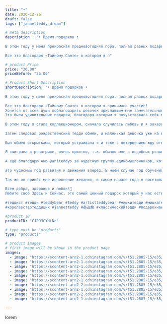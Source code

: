 ```yaml
---
title: "•"
date: 2020-12-26
draft: false
tags: ["jannetteddy_dream"]

# meta description
description : "• Время подарков •⠀
⠀
В этом году у меня прекрасная предновогодняя пора, полная разных подарков и сюрпризов!⠀
⠀
Все это благодарю «Тайному Санте» в котором я п"

# product Price
price: "20.00"
priceBefore: "25.00"

# Product Short Description
shortDescription: "• Время подарков •⠀
⠀
В этом году у меня прекрасная предновогодняя пора, полная разных подарков и сюрпризов!⠀
⠀
Все это благодарю «Тайному Санте» в котором я принимала участие! ⠀
Хочется от всей души поблагодарить девочек приславшим мне замечательные подарочки, Олесю @k_olesya_art и Таню @tanininstagram ! ⠀
Это были удивительные подарки, благодаря которым я почувствовала себя маленькой девочкой открывающей сюрприз от Деда Мороза🎅🏻🎄🎁🤍🙏!⠀
⠀
В этом году я стала коллекционером, сначала случилась любовь и я заказала себе чудесную малышку. А потом Олеся прислала мне в подарок замечательно мишку. ⠀
⠀
Затем следовал рождественский тедди обмен, и маленькая девочка уже на пути ко мне🤍🐻.⠀
⠀
Был обмен открытками, который устраивала я и тоже с нетерпением жду открыточки, которые я очень люблю!⠀
⠀
Я выиграла в розыгрыше, очень приятно, т.к. обычно мне в подобных розыгрышах не так сильно везёт.⠀
⠀
А ещё благодарю Аню @aniteddys за чудесную группу единомышленников, которую она мне подарила🤍🙏!⠀
⠀
Это чудесный год развития и движения вперёд. В моём случае год обучения, получения новых знаний в разных аспектах жизни.⠀
⠀
Так же он принёс мне исполнение желания, в самом начале года я посетила вы ставку Hugglets @hugglets.uk в Лондоне. И это событие настолько наполнило меня, что дало возможности стать этому году//- замечательным! ⠀
⠀
Всем добра, здоровья и любви!🤍⠀
Любите своё Здесь и Сейчас, это самый ценный подарок который у нас есть! 🤷🏼‍♀️🎁💫⠀
⠀
#теддист #тедди #teddybear #teddy #artistteddybear #мишкитедди #мишкатедди #teddybear🐻 #teddy🐻 #teddy_bear #teddybearlove #artistteddybear #artistteddy #своимируками #ручнаяработа #новыйгод #хобби #зима #коллекционныемишкитедди #коллекционныетедди #jannettcollection #handmade ⠀
#королевствотеддишик #jannetteddy #泰迪熊 #классическийтедди #подарокнановыйгод"

#product ID
productID: "CJP9JCYHLNc"

# type must be "products"
type: "products"

# product Images
# first image will be shown in the product page
images:
  - image: "https://scontent-arn2-1.cdninstagram.com/v/t51.2885-15/e35/s1080x1080/133570806_742841093069887_6585815615878594105_n.jpg?_nc_ht=scontent-arn2-1.cdninstagram.com&_nc_cat=107&_nc_ohc=U5LtQ3YZwOsAX_i-0hA&tp=1&oh=30bbfcfa17da0f8f6e4a5df0dc98e8a2&oe=605DA2DD&ig_cache_key=MjQ3MjQ2MzYxODc2NTc2Njg1Mg%3D%3D.2"
  - image: "https://scontent-arn2-1.cdninstagram.com/v/t51.2885-15/e35/s1080x1080/132616155_111047810884315_8566765641565144233_n.jpg?_nc_ht=scontent-arn2-1.cdninstagram.com&_nc_cat=107&_nc_ohc=If6CGf3oH9sAX--UG8r&tp=1&oh=070cf1f439f63b4372588ecf28f5f42a&oe=605DB610&ig_cache_key=MjQ3MjQ2MzYxODc0MDY1OTcxMA%3D%3D.2"
  - image: "https://scontent-arn2-1.cdninstagram.com/v/t51.2885-15/e35/s1080x1080/132316402_202226851611143_5729252866253024427_n.jpg?_nc_ht=scontent-arn2-1.cdninstagram.com&_nc_cat=111&_nc_ohc=p6oLtxWWKhgAX8gQqPE&tp=1&oh=7ebbe0fdce426435dbfe2574abd0335f&oe=605C327A&ig_cache_key=MjQ3MjQ2MzYxODc4MjY0NjkyMw%3D%3D.2"
  - image: "https://scontent-arn2-2.cdninstagram.com/v/t51.2885-15/e35/s1080x1080/132430782_2467766540197697_6395636923778055895_n.jpg?_nc_ht=scontent-arn2-2.cdninstagram.com&_nc_cat=105&_nc_ohc=cL2Wk0EHc1UAX-ZqGRR&tp=1&oh=3c6d5db08b96529f34665e88bfce64df&oe=605CBB4C&ig_cache_key=MjQ3MjQ2MzYxODc5MTExMDg1OA%3D%3D.2"
  - image: "https://scontent-arn2-1.cdninstagram.com/v/t51.2885-15/e35/s1080x1080/132490863_452563585904534_3798458822684138076_n.jpg?_nc_ht=scontent-arn2-1.cdninstagram.com&_nc_cat=102&_nc_ohc=WXiSaPnnkLQAX_3yKAZ&tp=1&oh=86c00d979764215ed49e784577ad79b3&oe=6059F79A&ig_cache_key=MjQ3MjQ2MzYxODc4MjU4NDc4OQ%3D%3D.2"
  - image: "https://scontent-arn2-1.cdninstagram.com/v/t51.2885-15/e35/s1080x1080/132688946_1072264406581338_3398625687502646603_n.jpg?_nc_ht=scontent-arn2-1.cdninstagram.com&_nc_cat=106&_nc_ohc=vQRK6_av_64AX9rcScd&tp=1&oh=55547e95a222000dbc4de53bce5abec2&oe=605C5374&ig_cache_key=MjQ3MjQ2MzYxODc1NzQzOTQxMg%3D%3D.2"
  - image: "https://scontent-arn2-2.cdninstagram.com/v/t51.2885-15/e35/s1080x1080/132878370_761815431089808_5251293478636846732_n.jpg?_nc_ht=scontent-arn2-2.cdninstagram.com&_nc_cat=100&_nc_ohc=OKZY-IXeo4gAX-sb2v4&tp=1&oh=a549fa2d32be94a3ea8d71ff5974e67f&oe=605C9820&ig_cache_key=MjQ3MjQ2MzYxODcyMzgyMTA0MQ%3D%3D.2"
  - image: "https://scontent-arn2-1.cdninstagram.com/v/t51.2885-15/e35/s1080x1080/132788630_1081110882331622_3045593730013052828_n.jpg?_nc_ht=scontent-arn2-1.cdninstagram.com&_nc_cat=102&_nc_ohc=qrajWcU7DekAX9PQJku&tp=1&oh=5b2a4d0f06189f7d983e0c6d578b6023&oe=605A9613&ig_cache_key=MjQ3MjQ2MzYxODc3NDE5NTk3MQ%3D%3D.2"
  - image: "https://scontent-arn2-2.cdninstagram.com/v/t51.2885-15/e35/s1080x1080/133557874_397511164829832_5801313828485209077_n.jpg?_nc_ht=scontent-arn2-2.cdninstagram.com&_nc_cat=100&_nc_ohc=CvTcxLvoIQUAX-xZ0oJ&tp=1&oh=c210f86d23697f30670f0a8c15da3efe&oe=605D7EBA&ig_cache_key=MjQ3MjQ2MzYxODc5OTUxODUwNw%3D%3D.2"
  - image: "https://scontent-arn2-1.cdninstagram.com/v/t51.2885-15/e35/s1080x1080/132646222_238128307668244_7811317123583807330_n.jpg?_nc_ht=scontent-arn2-1.cdninstagram.com&_nc_cat=104&_nc_ohc=NJhDYqwadBsAX8F09pY&tp=1&oh=3ad434414c1c9469f3fb84c9e050f55d&oe=605BCAA8&ig_cache_key=MjQ3MjQ2MzYxODc0ODk4NTI4MQ%3D%3D.2"

---
```

lorem
